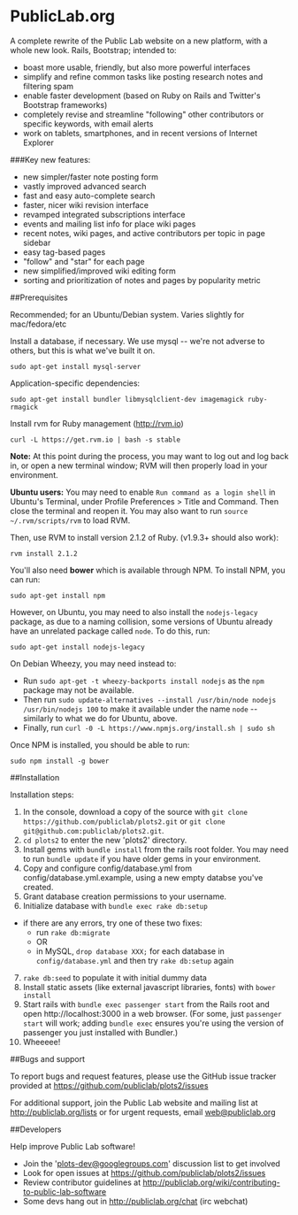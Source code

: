 PublicLab.org
======

A complete rewrite of the Public Lab website on a new platform, with a whole new look. Rails, Bootstrap; intended to:

* boast more usable, friendly, but also more powerful interfaces
* simplify and refine common tasks like posting research notes and filtering spam
* enable faster development (based on Ruby on Rails and Twitter's Bootstrap frameworks)
* completely revise and streamline "following" other contributors or specific keywords, with email alerts
* work on tablets, smartphones, and in recent versions of Internet Explorer

###Key new features:

* new simpler/faster note posting form
* vastly improved advanced search
* fast and easy auto-complete search
* faster, nicer wiki revision interface
* revamped integrated subscriptions interface
* events and mailing list info for place wiki pages
* recent notes, wiki pages, and active contributors per topic in page sidebar
* easy tag-based pages
* "follow" and "star" for each page
* new simplified/improved wiki editing form
* sorting and prioritization of notes and pages by popularity metric

##Prerequisites

Recommended; for an Ubuntu/Debian system. Varies slightly for mac/fedora/etc

Install a database, if necessary. We use mysql -- we're not adverse to others, but this is what we've built it on.

`sudo apt-get install mysql-server`

Application-specific dependencies:

`sudo apt-get install bundler libmysqlclient-dev imagemagick ruby-rmagick`

Install rvm for Ruby management (http://rvm.io)

`curl -L https://get.rvm.io | bash -s stable`

**Note:** At this point during the process, you may want to log out and log back in, or open a new terminal window; RVM will then properly load in your environment.

**Ubuntu users:** You may need to enable `Run command as a login shell` in Ubuntu's Terminal, under Profile Preferences > Title and Command. Then close the terminal and reopen it. You may also want to run `source ~/.rvm/scripts/rvm` to load RVM.

Then, use RVM to install version 2.1.2 of Ruby. (v1.9.3+ should also work):

`rvm install 2.1.2`

You'll also need **bower** which is available through NPM. To install NPM, you can run:

`sudo apt-get install npm`

However, on Ubuntu, you may need to also install the `nodejs-legacy` package, as due to a naming collision, some versions of Ubuntu already have an unrelated package called `node`. To do this, run:

`sudo apt-get install nodejs-legacy`

On Debian Wheezy, you may need instead to:

* Run `sudo apt-get -t wheezy-backports install nodejs` as the `npm` package may not be available. 
* Then run `sudo update-alternatives --install /usr/bin/node nodejs /usr/bin/nodejs 100` to make it available under the name `node` -- similarly to what we do for Ubuntu, above. 
* Finally, run `curl -0 -L https://www.npmjs.org/install.sh | sudo sh` 

Once NPM is installed, you should be able to run:

`sudo npm install -g bower`


##Installation

Installation steps:

1. In the console, download a copy of the source with `git clone https://github.com/publiclab/plots2.git` or `git clone git@github.com:publiclab/plots2.git`.
2. `cd plots2` to enter the new 'plots2' directory.
3. Install gems with `bundle install` from the rails root folder. You may need to run `bundle update` if you have older gems in your environment.
4. Copy and configure config/database.yml from config/database.yml.example, using a new empty databse you've created.
5. Grant database creation permissions to your username.
6. Initialize database with `bundle exec rake db:setup`
  * if there are any errors, try one of these two fixes:
    * run `rake db:migrate`
    * OR
    * in MySQL, `drop database XXX;` for each database in `config/database.yml` and then try `rake db:setup` again
7. `rake db:seed` to populate it with initial dummy data
8. Install static assets (like external javascript libraries, fonts) with `bower install` 
9. Start rails with `bundle exec passenger start` from the Rails root and open http://localhost:3000 in a web browser. (For some, just `passenger start` will work; adding `bundle exec` ensures you're using the version of passenger you just installed with Bundler.)
10. Wheeeee!

##Bugs and support

To report bugs and request features, please use the GitHub issue tracker provided at https://github.com/publiclab/plots2/issues 

For additional support, join the Public Lab website and mailing list at http://publiclab.org/lists or for urgent requests, email web@publiclab.org

##Developers

Help improve Public Lab software!

* Join the 'plots-dev@googlegroups.com' discussion list to get involved
* Look for open issues at https://github.com/publiclab/plots2/issues
* Review contributor guidelines at http://publiclab.org/wiki/contributing-to-public-lab-software
* Some devs hang out in http://publiclab.org/chat (irc webchat)
